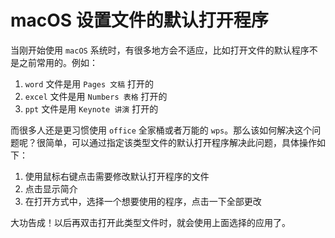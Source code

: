 # macOS 设置文件的默认打开程序

当刚开始使用 `macOS` 系统时，有很多地方会不适应，比如打开文件的默认程序不是之前常用的。例如：

1. `word` 文件是用 `Pages 文稿` 打开的
2. `excel` 文件是用 `Numbers 表格` 打开的
3. `ppt` 文件是用 `Keynote 讲演` 打开的

而很多人还是更习惯使用 `office` 全家桶或者万能的 `wps`。那么该如何解决这个问题呢？很简单，可以通过指定该类型文件的默认打开程序解决此问题，具体操作如下：

1. 使用鼠标右键点击需要修改默认打开程序的文件
2. 点击显示简介
3. 在打开方式中，选择一个想要使用的程序，点击一下全部更改

大功告成！以后再双击打开此类型文件时，就会使用上面选择的应用了。
